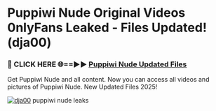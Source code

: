 # Puppiwi Nude Original Videos 0nlyFans Leaked - Files Updated! (dja00)

<h3>🔴 CLICK HERE 🌐==►► <a href="https://tinyurl.com/5h6xmrr3" rel="nofollow">Puppiwi Nude Updated Files</a></h3>

Get Puppiwi Nude and all content. Now you can access all videos and pictures of Puppiwi Nude. New Updated Files 2025!

[![dja00](https://i.imgur.com/KVD873Z.gif)](https://tinyurl.com/5h6xmrr3)
puppiwi nude leaks